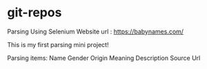 # git-repos
Parsing Using Selenium
Website url : https://babynames.com/

This is my first parsing mini project!

Parsing items:
Name
Gender
Origin
Meaning
Description
Source Url

